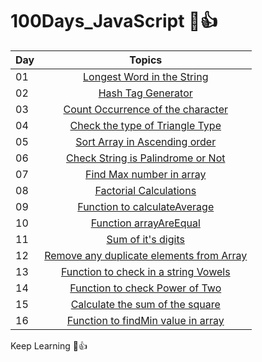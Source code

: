 # 100Days_JavaScript 🩷👍

| Day |   Topics     | 
| ----- | :------------------: |
| 01    |  [Longest Word in the String](./Day_01/Day_01.js) |
| 02    |  [Hash Tag Generator](./Day_02/Day_02.js) |
| 03    |  [Count Occurrence of the character](./Day_03/day_03.js)|
| 04    |  [Check the type of Triangle Type](./Day_04/day_04.js) | 
| 05    |  [Sort Array in Ascending order](./Day_05/day_05.js) | 
| 06    |  [Check String is Palindrome or Not](./Day_06/day_06.js) |
| 07    |  [Find Max number in array](./Day_07/day_07.js) | 
| 08    |  [Factorial Calculations](./Day_08/day_08.js) | 
| 09    |  [Function to calculateAverage](./Day_09/day_09.js) | 
| 10    |  [Function arrayAreEqual](./Day_10/day_10.js) | 
| 11    |  [Sum of it's digits](./Day_11/day_11.js) | 
| 12    |  [Remove any duplicate elements from Array](./Day_12/day_12.js) | 
| 13    |  [Function to check in a string Vowels](./Day_13/day_13.js) | 
| 14    |  [Function to check Power of Two](./Day_14/day_14.js) | 
| 15    |  [Calculate the sum of the square](./Day_15/day_15.js) | 
| 16    |  [Function to findMin value in array](./Day_16/day_16.js) | 




Keep Learning 🩷👍



